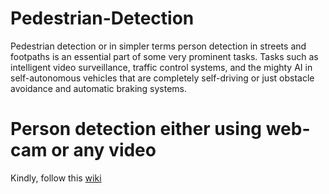 # Pedestrian-Detection
Pedestrian detection or in simpler terms person detection in streets and footpaths is an essential part of some very prominent tasks. Tasks such as intelligent video surveillance, traffic control systems, and the mighty AI in self-autonomous vehicles that are completely self-driving or just obstacle avoidance and automatic braking systems.

# Person detection either using web-cam or any video
Kindly, follow this [wiki](https://github.com/JaiEnfer/Pedestrian-Detection/wiki#steps-to-run-person-detection) 
